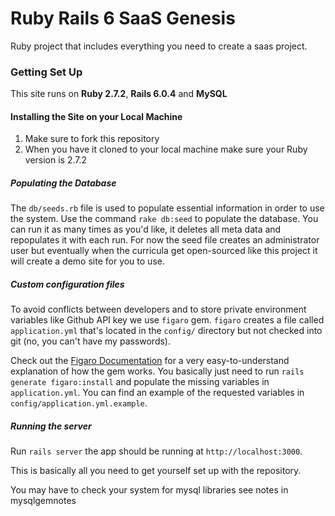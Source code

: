 Ruby Rails 6 SaaS Genesis
================

Ruby project that includes everything you need to create a saas project.

### Getting Set Up

This site runs on **Ruby 2.7.2**, **Rails 6.0.4** and **MySQL**


#### Installing the Site on your Local Machine

1. Make sure to fork this repository
2. When you have it cloned to your local machine make sure your Ruby version is 2.7.2

##### Populating the Database

The `db/seeds.rb` file is used to populate essential information in order to use the system.  Use the command `rake db:seed` to populate the database. You can run it as many times as you'd like, it deletes all meta data and repopulates it with each run.  For now the seed file creates an administrator user but eventually when the curricula get open-sourced like this project it will create a demo site for you to use.

##### Custom configuration files

To avoid conflicts between developers and to store private environment variables like Github API key we use `figaro` gem. `figaro` creates a file called `application.yml` that's located in the `config/` directory but not checked into git (no, you can't have my passwords).

Check out the [Figaro Documentation](https://github.com/laserlemon/figaro) for a very easy-to-understand explanation of how the gem works. You basically just need to run `rails generate figaro:install` and populate the missing variables in `application.yml`.  You can find an example of the requested variables in `config/application.yml.example`.

##### Running the server

Run `rails server` the app should be running at `http://localhost:3000`.

This is basically all you need to get yourself set up with the repository. 

You may have to check your system for mysql libraries see notes in mysqlgemnotes
